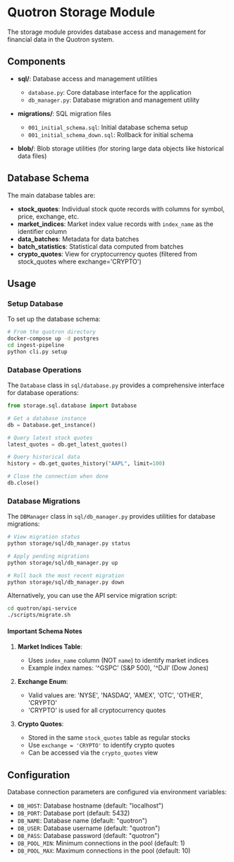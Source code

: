 # Quotron Storage Module

The storage module provides database access and management for financial data in the Quotron system.

## Components

- **sql/**: Database access and management utilities
  - `database.py`: Core database interface for the application
  - `db_manager.py`: Database migration and management utility

- **migrations/**: SQL migration files
  - `001_initial_schema.sql`: Initial database schema setup
  - `001_initial_schema_down.sql`: Rollback for initial schema

- **blob/**: Blob storage utilities (for storing large data objects like historical data files)

## Database Schema

The main database tables are:

- **stock_quotes**: Individual stock quote records with columns for symbol, price, exchange, etc.
- **market_indices**: Market index value records with `index_name` as the identifier column
- **data_batches**: Metadata for data batches
- **batch_statistics**: Statistical data computed from batches
- **crypto_quotes**: View for cryptocurrency quotes (filtered from stock_quotes where exchange='CRYPTO')

## Usage

### Setup Database

To set up the database schema:

```bash
# From the quotron directory
docker-compose up -d postgres
cd ingest-pipeline
python cli.py setup
```

### Database Operations

The `Database` class in `sql/database.py` provides a comprehensive interface for database operations:

```python
from storage.sql.database import Database

# Get a database instance
db = Database.get_instance()

# Query latest stock quotes
latest_quotes = db.get_latest_quotes()

# Query historical data
history = db.get_quotes_history("AAPL", limit=100)

# Close the connection when done
db.close()
```

### Database Migrations

The `DBManager` class in `sql/db_manager.py` provides utilities for database migrations:

```bash
# View migration status
python storage/sql/db_manager.py status

# Apply pending migrations
python storage/sql/db_manager.py up

# Roll back the most recent migration
python storage/sql/db_manager.py down
```

Alternatively, you can use the API service migration script:

```bash
cd quotron/api-service
./scripts/migrate.sh
```

#### Important Schema Notes

1. **Market Indices Table**:
   - Uses `index_name` column (NOT `name`) to identify market indices
   - Example index names: '^GSPC' (S&P 500), '^DJI' (Dow Jones)

2. **Exchange Enum**:
   - Valid values are: 'NYSE', 'NASDAQ', 'AMEX', 'OTC', 'OTHER', 'CRYPTO'
   - 'CRYPTO' is used for all cryptocurrency quotes

3. **Crypto Quotes**:
   - Stored in the same `stock_quotes` table as regular stocks
   - Use `exchange = 'CRYPTO'` to identify crypto quotes
   - Can be accessed via the `crypto_quotes` view

## Configuration

Database connection parameters are configured via environment variables:

- `DB_HOST`: Database hostname (default: "localhost")
- `DB_PORT`: Database port (default: 5432)
- `DB_NAME`: Database name (default: "quotron")
- `DB_USER`: Database username (default: "quotron")
- `DB_PASS`: Database password (default: "quotron")
- `DB_POOL_MIN`: Minimum connections in the pool (default: 1)
- `DB_POOL_MAX`: Maximum connections in the pool (default: 10)
